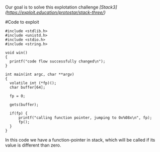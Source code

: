 Our goal is to solve this explotation challenge <i> [Stack3] (https://exploit.education/protostar/stack-three/)</i>

#Code to exploit 
```
#include <stdlib.h>
#include <unistd.h>
#include <stdio.h>
#include <string.h>

void win()
{
  printf("code flow successfully changed\n");
}

int main(int argc, char **argv)
{
  volatile int (*fp)();
  char buffer[64];

  fp = 0;

  gets(buffer);

  if(fp) {
      printf("calling function pointer, jumping to 0x%08x\n", fp);
      fp();
  }
}

```

In this code we have a function-pointer in stack, which will be called if its value 
is different than zero.
